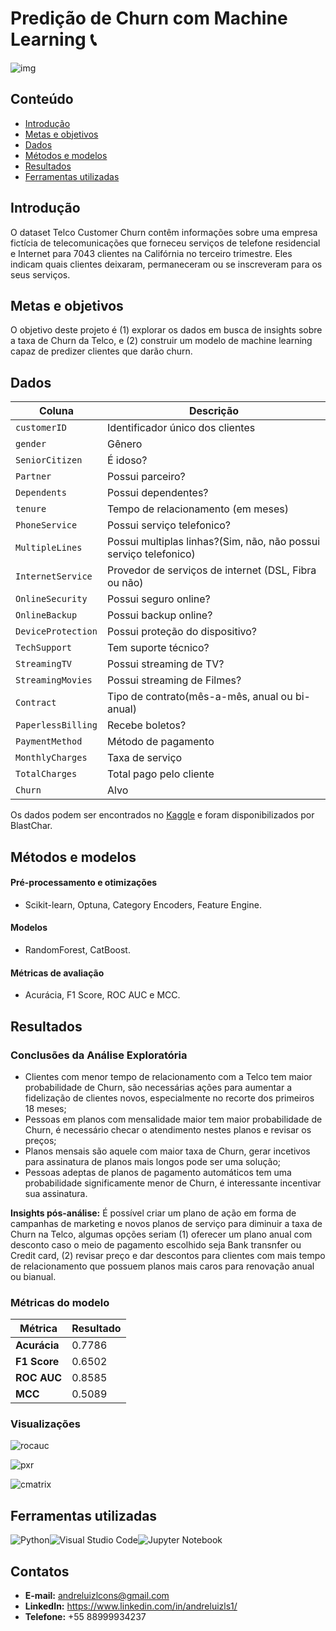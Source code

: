 # Predição de Churn com Machine Learning 📞

![img](https://github.com/datalopes1/telco_pred_churn/blob/main/doc/img/n3hyBGx.jpeg?raw=true)

## Conteúdo

- [Introdução](#introdução)
- [Metas e objetivos](#metas-e-objetivos)
- [Dados](#dados)
- [Métodos e modelos](#métodos-e-modelos)
- [Resultados](#resultados)
- [Ferramentas utilizadas](#ferramentas-utilizadas)

## Introdução
O dataset Telco Customer Churn contêm informações sobre uma empresa fictícia de telecomunicações que forneceu serviços de telefone residencial e Internet para 7043 clientes na Califórnia no terceiro trimestre. Eles indicam quais clientes deixaram, permaneceram ou se inscreveram para os seus serviços.

## Metas e objetivos
O objetivo deste projeto é (1) explorar os dados em busca de insights sobre a taxa de Churn da Telco, e (2) construir um modelo de machine learning capaz de predizer clientes que darão churn.

## Dados

|Coluna|Descrição|
|---|---|
|`customerID`|Identificador único dos clientes|
|`gender`|Gênero|
|`SeniorCitizen`|É idoso?|
|`Partner`|Possui parceiro?|
|`Dependents`|Possui dependentes?|
|`tenure`|Tempo de relacionamento (em meses)|
|`PhoneService`|Possui serviço telefonico?|
|`MultipleLines`|Possui multiplas linhas?(Sim, não, não possui serviço telefonico)|
|`InternetService`|Provedor de serviços de internet (DSL, Fibra ou não)|
|`OnlineSecurity`|Possui seguro online?|
|`OnlineBackup`|Possui backup online?|
|`DeviceProtection`|Possui proteção do dispositivo?|
|`TechSupport`|Tem suporte técnico?|
|`StreamingTV`|Possui streaming de TV?|
|`StreamingMovies`|Possui streaming de Filmes?|
|`Contract`|Tipo de contrato(mês-a-mês, anual ou bi-anual)|
|`PaperlessBilling`|Recebe boletos?|
|`PaymentMethod`|Método de pagamento|
|`MonthlyCharges`|Taxa de serviço|
|`TotalCharges`|Total pago pelo cliente|
|`Churn`|Alvo|

Os dados podem ser encontrados no [Kaggle](https://www.kaggle.com/datasets/blastchar/telco-customer-churn/data) e foram disponibilizados por BlastChar.

## Métodos e modelos

#### Pré-processamento e otimizações
- Scikit-learn, Optuna, Category Encoders, Feature Engine.

#### Modelos
- RandomForest, CatBoost.

#### Métricas de avaliação
- Acurácia, F1 Score, ROC AUC e MCC.

## Resultados
### Conclusões da Análise Exploratória
- Clientes com menor tempo de relacionamento com a Telco tem maior probabilidade de Churn, são necessárias ações para aumentar a fidelização de clientes novos, especialmente no recorte dos primeiros 18 meses;
- Pessoas em planos com mensalidade maior tem maior probabilidade de Churn, é necessário checar o atendimento nestes planos e revisar os preços;
- Planos mensais são aquele com maior taxa de Churn, gerar incetivos para assinatura de planos mais longos pode ser uma solução;
- Pessoas adeptas de planos de pagamento automáticos tem uma probabilidade significamente menor de Churn, é interessante incentivar sua assinatura.

**Insights pós-análise:** É possível criar um plano de ação em forma de campanhas de marketing e novos planos de serviço para diminuir a taxa de Churn na Telco, algumas opções seriam (1) oferecer um plano anual com desconto caso o meio de pagamento escolhido seja Bank transnfer ou Credit card, (2) revisar preço e dar descontos para clientes com mais tempo de relacionamento que possuem planos mais caros para renovação anual ou bianual.

### Métricas do modelo

|Métrica|Resultado|
|---|---|
|**Acurácia**|0.7786|
|**F1 Score**|0.6502|
|**ROC AUC**|0.8585|
|**MCC**|0.5089|

### Visualizações
![rocauc](https://github.com/datalopes1/telco_pred_churn/blob/main/doc/img/plot/roc_auc.png?raw=true)

![pxr](https://github.com/datalopes1/telco_pred_churn/blob/main/doc/img/plot/precision_recall.png?raw=true)

![cmatrix](https://github.com/datalopes1/telco_pred_churn/blob/main/doc/img/plot/cf.png?raw=true)

## Ferramentas utilizadas
![Python](https://img.shields.io/badge/python-3670A0?style=for-the-badge&logo=python&logoColor=ffdd54)![Visual Studio Code](https://img.shields.io/badge/Visual%20Studio%20Code-0078d7.svg?style=for-the-badge&logo=visual-studio-code&logoColor=white)![Jupyter Notebook](https://img.shields.io/badge/jupyter-%23FA0F00.svg?style=for-the-badge&logo=jupyter&logoColor=white)

## Contatos
- **E-mail:** andreluizlcons@gmail.com
- **LinkedIn:** https://www.linkedin.com/in/andreluizls1/
- **Telefone:** +55 88999934237